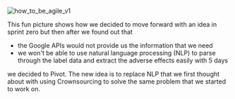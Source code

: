 
![how_to_be_agile_v1](https://cloud.githubusercontent.com/assets/12210910/8392523/11912bd0-1cb3-11e5-8650-48dfce76d320.png)

This fun picture shows how we decided to move forward with an idea in sprint zero but then after we found out that 

- the Google APIs would not provide us the information that we need
- we won't be able to use natural language processing (NLP) to parse through the label data and extract the adverse effects easily with 5 days

we decided to Pivot. The new idea is to replace NLP that we first thought about with using Crownsourcing to solve the same problem that we started to work on.